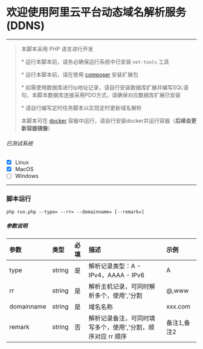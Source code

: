 # 欢迎使用阿里云平台动态域名解析服务(DDNS)

---

> 本脚本采用 PHP 语言进行开发
>
> \* 运行本脚本前，请务必确保运行系统中已安装 `net-tools` 工具
>
> \* 运行本脚本前，请在使用 [composer](https://getcomposer.org/) 安装扩展包
>
> \* 如需使用数据库进行ip地址记录，请自行安装数据库扩展并编写SQL语句，本脚本数据库连接采用PDO方式，请确保对应数据库扩展已安装
>
> \* 请自行编写定时任务脚本以实现定时更新域名解析
>
> 本脚本可在 [docker](https://www.docker.com/) 容器中运行，请自行安装docker并运行容器（**后续会更新容器镜像**）

###### 已测试系统
- [x] Linux
- [x] MacOS
- [ ] Windows

---

### 脚本运行

```shell
php run.php --type= --rr= --domainname= [--remark=]
```

##### 参数说明

|参数|类型|必填|描述|示例|
|:---|:---|:---|:---|:---|
|type|string|是|解析记录类型：A - IPv4，AAAA - IPv6|A|
|rr|string|是|解析主机记录，可同时解析多个，使用','分割|@,www|
|domainname|string|是|域名名称|xxx.com|
|remark|string|否|解析记录备注，可同时填写多个，使用','分割，顺序对应 rr 顺序|备注1,备注2|
